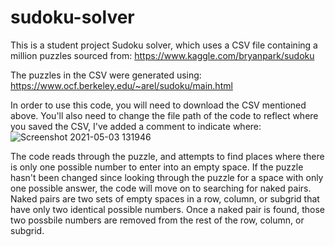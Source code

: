 
# sudoku-solver
This is a student project Sudoku solver, which uses a CSV file containing a million puzzles sourced from: https://www.kaggle.com/bryanpark/sudoku

The puzzles in the CSV were generated using: https://www.ocf.berkeley.edu/~arel/sudoku/main.html

In order to use this code, you will need to download the CSV mentioned above. You'll also need to change the file path of the code to reflect where you saved the CSV, I've added
a comment to indicate where:
![Screenshot 2021-05-03 131946](https://user-images.githubusercontent.com/67080612/116915973-53305f80-ac12-11eb-9999-ee2f40346119.jpg)

The code reads through the puzzle, and attempts to find places where there is only one possible number to enter into an empty space. If the puzzle hasn't been changed since looking
through the puzzle for a space with only one possible answer, the code will move on to searching for naked pairs. Naked pairs are two sets of empty spaces in a row, column, or 
subgrid that have only two identical possible numbers. Once a naked pair is found, those two possbile numbers are removed from the rest of the row, column, or subgrid.  
